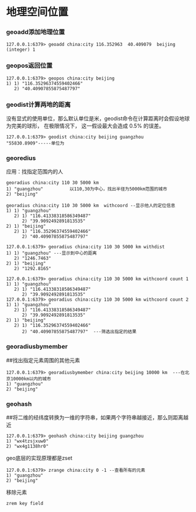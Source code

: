 # 地理空间位置

### geoadd添加地理位置

```
127.0.0.1:6379> geoadd china:city 116.352963  40.409079  beijing
(integer) 1
```

### geopos返回位置

```
127.0.0.1:6379> geopos china:city beijing
1) 1) "116.35296374559402466"
   2) "40.40907855875487797"
```

### geodist计算两地的距离

没有显式的使用单位，那么默认单位是米，geodist命令在计算距离时会假设地球为完美的球形， 在极限情况下， 这一假设最大会造成 0.5% 的误差。

```
127.0.0.1:6379> geodist china:city beijing guangzhou
"55830.8909"-----单位为
```

### georedius

应用：找指定范围内的人

```
georadius china:city 110 30 5000 km  
1) "guangzhou"          以110,30为中心，找出半径为5000km范围的城市
2) "beijing"
```

```
georadius china:city 110 30 5000 km  withcoord --显示他人的定位信息
1) 1) "guangzhou"
   2) 1) "116.41338318586349487"
      2) "39.9092492891813535"
2) 1) "beijing"
   2) 1) "116.35296374559402466"
      2) "40.40907855875487797"

```

```
127.0.0.1:6379> georadius china:city 110 30 5000 km withdist
1) 1) "guangzhou" ---显示到中心的距离
   2) "1246.7463"
2) 1) "beijing"
   2) "1292.8165"
```

```
127.0.0.1:6379> georadius china:city 110 30 5000 km withcoord count 1
1) 1) "guangzhou"
   2) 1) "116.41338318586349487"
      2) "39.9092492891813535"
127.0.0.1:6379> georadius china:city 110 30 5000 km withcoord count 2
1) 1) "guangzhou"
   2) 1) "116.41338318586349487"
      2) "39.9092492891813535"
2) 1) "beijing"
   2) 1) "116.35296374559402466"
      2) "40.40907855875487797"  ---筛选出指定的结果
```

### georadiusbymember

##找出指定元素周围的其他元素

```
127.0.0.1:6379> georadiusbymember china:city beijing 10000 km  ---在北京10000km以内的城市
1) "guangzhou"
2) "beijing"
```

### geohash 

##将二维的经纬度转换为一维的字符串，如果两个字符串越接近，那么则距离越近

```
127.0.0.1:6379> geohash china:city beijing guangzhou
1) "wx4tzsjxuw0"
2) "wx4g1138hr0"
```

geo底层的实现原理都是zset

```
127.0.0.1:6379> zrange china:city 0 -1 --查看所有的元素
1) "guangzhou"
2) "beijing"
```

移除元素

```
zrem key field
```

